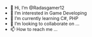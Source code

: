 - 👋 Hi, I’m @Radasgamer12
- 👀 I’m interested in Game Developing
- 🌱 I’m currently learning C#, PHP
- 💞️ I’m looking to collaborate on ...
- 📫 How to reach me ...

<!---
Radasgamer12/Radasgamer12 is a ✨ special ✨ repository because its `README.md` (this file) appears on your GitHub profile.
You can click the Preview link to take a look at your changes.
--->
